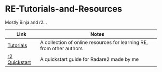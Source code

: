 # RE-Tutorials-and-Resources
Mostly Binja and r2...

Link | Notes
--- | ---
[Tutorials](https://github.com/eavalenzuela/RE-Tutorials-and-Resources/blob/master/resources/tutorial_list.md) | A collection of online resources for learning RE, from other authors
[r2 Quickstart](https://github.com/eavalenzuela/RE-Tutorials-and-Resources/blob/master/resources/r2_qs.md) | A quickstart guide for Radare2 made by me
